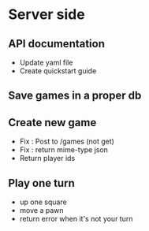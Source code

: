 # Server side

## API documentation

* Update yaml file
* Create quickstart guide

## Save games in a proper db

## Create new game

* Fix : Post to /games (not get)
* Fix : return mime-type json
* Return player ids

## Play one turn

* up one square
* move a pawn
* return error when it's not your turn

